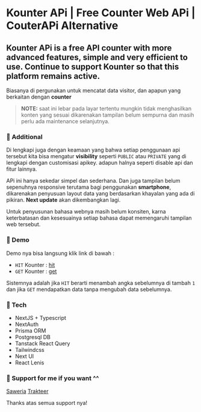 # Kounter APi | Free Counter Web APi | CouterAPi Alternative

## **Kounter APi is a free API counter with more advanced features, simple and very efficient to use. Continue to support Kounter so that this platform remains active.**

Biasanya di pergunakan untuk mencatat data visitor, dan apapun yang berkaitan dengan **counter**

> **NOTE:** saat ini lebar pada layar tertentu mungkin tidak menghasilkan konten yang sesuai
> dikarenakan tampilan belum sempurna dan masih perlu ada maintenance selanjutnya.

### 🔹 Additional

Di lengkapi juga dengan keamaan yang bahwa setiap penggunaan api tersebut kita bisa mengatur **visibility** seperti `PUBLIC` atau `PRIVATE` yang di lengkapi dengan customisasi apikey. adapun halnya seperti disable api dan fitur lainnya.

APi ini hanya sekedar simpel dan sederhana. Dan juga tampilan belum sepenuhnya responsive terutama bagi penggunakan **smartphone**, dikarenakan penyusuan layout data yang berdasarkan khayalan yang ada di pikiran. **Next update** akan dikembangkan lagi.

Untuk penyusunan bahasa webnya masih belum konsiten, karna keterbatasan dan kesesuainya setiap bahasa dapat memengaruhi tampilan web tersebut.

### 🔹 Demo

Demo nya bisa langsung klik link di bawah :

- `HIT` Kounter : [hit](https://kounter.vercel.app/hit/81sf6yeootf)
- `GET` Kounter : [get](https://kounter.vercel.app/get/81sf6yeootf)

Sistemnya adalah jika `HIT` berarti menambah angka sebelumnya di tambah `1` dan jika `GET` mendapatkan data tanpa mengubah data sebelumnya.

### 🔹 Tech

- NextJS + Typescript
- NextAuth
- Prisma ORM
- Postgresql DB
- Tanstack React Query
- Tailwindcss
- Next UI
- React Lenis

### 🔹 Support for me if you want ^^

[Saweria](https://saweria.co/zaadevofc)
[Trakteer](https://trakteer.id/zaadevofc/tip)

Thanks atas semua support nya!